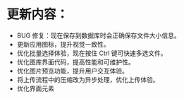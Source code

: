 # 更新内容：

- BUG 修复：现在保存到数据库时会正确保存文件大小信息。
- 更新应用图标，提升视觉一致性。
- 优化批量选择体验，现在按住 Ctrl 键可快速多选文件。
- 优化图库界面代码，提高性能和可维护性。
- 优化图片预览功能，提升用户交互体验。
- 将上传流程中的压缩改为异步处理，优化上传体验。
- 优化界面元素